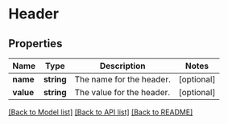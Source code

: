# Header

## Properties
Name | Type | Description | Notes
------------ | ------------- | ------------- | -------------
**name** | **string** | The name for the header. | [optional] 
**value** | **string** | The value for the header. | [optional] 

[[Back to Model list]](../../README.md#documentation-for-models) [[Back to API list]](../../README.md#documentation-for-api-endpoints) [[Back to README]](../../README.md)

